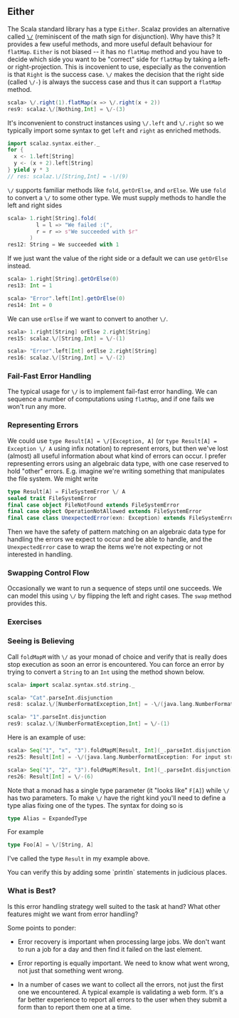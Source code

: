 ## Either

The Scala standard library has a type `Either`. Scalaz provides an alternative called [`\/`](http://docs.typelevel.org/api/scalaz/nightly/index.html#scalaz.$bslash$div) (reminiscent of the math sign for disjunction). Why have this? It provides a few useful methods, and more useful default behaviour for `flatMap`. `Either` is not biased -- it has no `flatMap` method and you have to decide which side you want to be "correct" side for `flatMap` by taking a left- or right-projection. This is incovenient to use, especially as the convention is that `Right` is the success case. `\/` makes the decision that the right side (called `\/-`) is always the success case and thus it can support a `flatMap` method.

~~~ scala
scala> \/.right(1).flatMap(x => \/.right(x + 2))
res9: scalaz.\/[Nothing,Int] = \/-(3)
~~~

It's inconvenient to construct instances using `\/.left` and `\/.right` so we typically import some syntax to get `left` and `right` as enriched methods.

~~~ scala
import scalaz.syntax.either._
for {
  x <- 1.left[String]
  y <- (x + 2).left[String]
} yield y * 3
// res: scalaz.\/[String,Int] = -\/(9)
~~~

`\/` supports familiar methods like `fold`, `getOrElse`, and `orElse`. We use `fold` to convert a `\/` to some other type. We must supply methods to handle the left and right sides

~~~ scala
scala> 1.right[String].fold(
         l = l => "We failed :(",
         r = r => s"We succeeded with $r"
       )
res12: String = We succeeded with 1
~~~

If we just want the value of the right side or a default we can use `getOrElse` instead.

~~~ scala
scala> 1.right[String].getOrElse(0)
res13: Int = 1

scala> "Error".left[Int].getOrElse(0)
res14: Int = 0
~~~

We can use `orElse` if we want to convert to another `\/`.

~~~ scala
scala> 1.right[String] orElse 2.right[String]
res15: scalaz.\/[String,Int] = \/-(1)

scala> "Error".left[Int] orElse 2.right[String]
res16: scalaz.\/[String,Int] = \/-(2)
~~~

### Fail-Fast Error Handling

The typical usage for `\/` is to implement fail-fast error handling. We can sequence a number of computations using `flatMap`, and if one fails we won't run any more.

### Representing Errors

We could use `type Result[A] = \/[Exception, A]` (or `type Result[A] = Exception \/ A` using infix notation) to represent errors, but then we've lost (almost) all useful information about what kind of errors can occur. I prefer representing errors using an algebraic data type, with one case reserved to hold "other" errors. E.g. imagine we're writing something that manipulates the file system. We might write

~~~ scala
type Result[A] = FileSystemError \/ A
sealed trait FileSystemError
final case object FileNotFound extends FileSystemError
final case object OperationNotAllowed extends FileSystemError
final case class UnexpectedError(exn: Exception) extends FileSystemError
~~~

Then we have the safety of pattern matching on an algebraic data type for handling the errors we expect to occur and be able to handle, and the `UnexpectedError` case to wrap the items we're not expecting or not interested in handling.

### Swapping Control Flow

Occasionally we want to run a sequence of steps until one succeeds. We can model this using `\/` by flipping the left and right cases. The `swap` method provides this.

### Exercises

### Seeing is Believing

Call `foldMapM` with `\/` as your monad of choice and verify that is really does stop execution as soon an error is encountered. You can force an error by trying to convert a `String` to an `Int` using the method shown below.

~~~ scala
scala> import scalaz.syntax.std.string._

scala> "Cat".parseInt.disjunction
res8: scalaz.\/[NumberFormatException,Int] = -\/(java.lang.NumberFormatException: For input string: "Cat")

scala> "1".parseInt.disjunction
res9: scalaz.\/[NumberFormatException,Int] = \/-(1)
~~~

Here is an example of use:

~~~ scala
scala> Seq("1", "x", "3").foldMapM[Result, Int](_.parseInt.disjunction)
res25: Result[Int] = -\/(java.lang.NumberFormatException: For input string: "x")

scala> Seq("1", "2", "3").foldMapM[Result, Int](_.parseInt.disjunction)
res26: Result[Int] = \/-(6)
~~~

Note that a monad has a single type parameter (it "looks like" `F[A]`) while `\/` has two parameters. To make `\/` have the right kind you'll need to define a type alias fixing one of the types. The syntax for doing so is

~~~ scala
type Alias = ExpandedType
~~~

For example

~~~ scala
type Foo[A] = \/[String, A]
~~~

I've called the type `Result` in my example above.

<div class="solution">
You can verify this by adding some `println` statements in judicious places.
</div>

### What is Best?

Is this error handling strategy well suited to the task at hand? What other features might we want from error handling?

<div class="solution">
Some points to ponder:

- Error recovery is important when processing large jobs. We don't want to run a job for a day and then find it failed on the last element.

- Error reporting is equally important. We need to know what went wrong, not just that something went wrong.

- In a number of cases we want to collect all the errors, not just the first one we encountered. A typical example is validating a web form. It's a far better experience to report all errors to the user when they submit a form than to report them one at a time.
</div>
